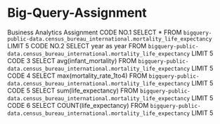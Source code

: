 # Big-Query-Assignment
Business Analytics Assignment
CODE NO.1
SELECT * FROM `bigquery-public-data.census_bureau_international.mortality_life_expectancy` LIMIT 5
CODE NO.2
SELECT year as year FROM `bigquery-public-data.census_bureau_international.mortality_life_expectancy` LIMIT 5
CODE 3
SELECT avg(infant_mortality) FROM `bigquery-public-data.census_bureau_international.mortality_life_expectancy` LIMIT 5
CODE 4
SELECT max(mortality_rate_1to4) FROM `bigquery-public-data.census_bureau_international.mortality_life_expectancy` LIMIT 5
CODE 5
SELECT sum(life_expectancy) FROM `bigquery-public-data.census_bureau_international.mortality_life_expectancy` LIMIT 5
CODE 6
SELECT COUNT(life_expectancy) FROM `bigquery-public-data.census_bureau_international.mortality_life_expectancy` LIMIT 5
